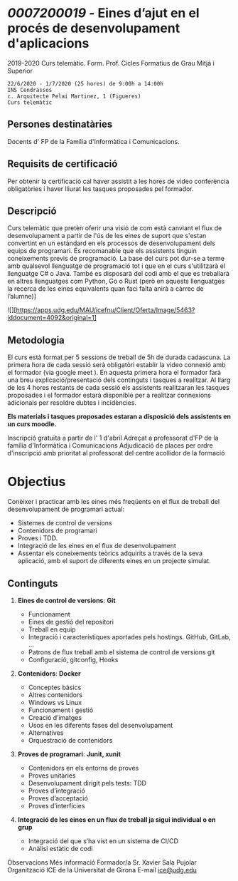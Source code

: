 # *0007200019* - Eines d’ajut en el procés de desenvolupament d'aplicacions

2019-2020  	Curs telemàtic. Form. Prof. Cicles Formatius de Grau Mitjà i Superior

    22/6/2020 - 1/7/2020 (25 hores) de 9:00h a 14:00h
    INS Cendrassos
    c. Arquitecte Pelai Martinez, 1 (Figueres)
    Curs telemàtic
 	 
## Persones destinatàries

Docents d' FP de la Família d'Informàtica i Comunicacions.
 	 
## Requisits de certificació

Per obtenir la certificació cal haver assistit a les hores de video conferència obligatòries i haver lliurat les tasques proposades pel formador.
 	 
## Descripció

Curs telemàtic que pretèn oferir una visió de com està canviant el flux de desenvolupament a partir de l'ús de les eines de suport que s'estan convertint en un estàndard en els processos de desenvolupament dels equips de programari. És recomanable que els assistents tinguin coneixements previs de programació.
La base del curs pot dur-se a terme amb qualsevol llenguatge de programació tot i que en el curs s'utilitzarà el llenguatge C# o Java.
També es disposarà del codi amb el que es treballarà en altres llenguatges com Python, Go o Rust (però en aquests llenguatges la recerca de les eines equivalents quan faci falta anirà a càrrec de l’alumne)]

![][https://apps.udg.edu/MAU/icefnu/Client/Oferta/Image/5463?iddocument=4092&original=1]

## Metodologia

El curs està format per 5 sessions de treball de 5h de durada cadascuna.
La primera hora de cada sessió serà obligatòri establir la video connexió amb el formador (via google meet ). En aquesta primera hora el formador farà una breu explicació/presentació dels continguts i tasques a realitzar.
Al llarg de les 4 hores restants de cada sessió els assistents realitzaran les tasques proposades i el formador estarà disponible per a realitzar connexions adicionals per resoldre dubtes i incidències.

**Els materials i tasques proposades estaran a disposició dels assistents en un curs moodle.**


Inscripció gratuïta a partir de l' 1 d'abril
Adreçat a professorat d'FP de la família d'Informàtica i Comunicacions
Adjudicació de places per ordre d'inscripció amb prioritat al professorat del centre acollidor de la formació
 	 
# Objectius

Conèixer i practicar amb les eines més freqüents en el flux de treball del desenvolupament de programari actual:

- Sistemes de control de versions
- Contenidors de programari
- Proves i TDD.
- Integració de les eines en el flux de desenvolupament
- Assentar els coneixements teòrics adquirits a través de la seva aplicació, amb el suport de diferents eines en un projecte simulat.
 	 
## Continguts
1. **Eines de control de versions**: **Git**

    - Funcionament
    - Eines de gestió del repositori
    - Treball en equip
    - Integració i característiques aportades pels hostings. GitHub, GitLab, …
    - Patrons de flux treball amb el sistema de control de versions git
    - Configuració, gitconfig, Hooks

1. **Contenidors**: **Docker**

    - Conceptes bàsics   
    - Altres contenidors    
    - Windows vs Linux    
    - Funcionament i gestió    
    - Creació d’imatges    
    - Usos en les diferents fases del desenvolupament    
    - Alternatives    
    - Orquestració de contenidors
    
1. **Proves de programari**: **Junit, xunit**

    - Contenidors en els entorns de proves
    - Proves unitàries
    - Desenvolupament dirigit pels tests: TDD
    - Proves d’integració
    - Proves d’acceptació
    - Proves d’interfícies

1. **Integració de les eines en un flux de treball ja sigui individual o en grup**

    - Integració del que s’ha vist en un sistema de CI/CD
    - Anàlisi estàtic de codi

 	 
Observacions  	Més informació
Formador/a  	Sr. Xavier Sala Pujolar
Organització  	ICE de la Universitat de Girona
E-mail  	ice@udg.edu
